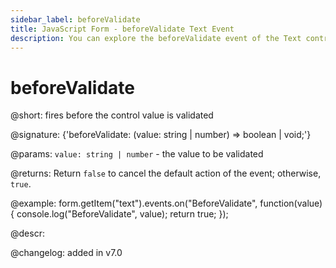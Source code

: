 ```yaml
---
sidebar_label: beforeValidate
title: JavaScript Form - beforeValidate Text Event 
description: You can explore the beforeValidate event of the Text control of Form in the documentation of the DHTMLX JavaScript UI library. Browse developer guides and API reference, try out code examples and live demos, and download a free 30-day evaluation version of DHTMLX Suite 7.
---
```


# beforeValidate

@short: fires before the control value is validated

@signature: {'beforeValidate: (value: string | number) => boolean | void;'}

@params:
`value: string | number` - the value to be validated

@returns:
Return `false` to cancel the default action of the event; otherwise, `true`.

@example:
form.getItem("text").events.on("BeforeValidate", function(value) {
    console.log("BeforeValidate", value);
    return true;
});

@descr:

@changelog: added in v7.0
